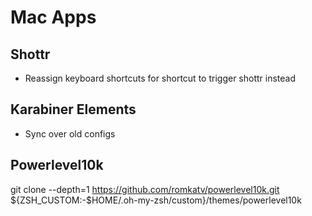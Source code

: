 # Mac Apps

## Shottr
- Reassign keyboard shortcuts for shortcut to trigger shottr instead

## Karabiner Elements
- Sync over old configs

## Powerlevel10k

git clone --depth=1 https://github.com/romkatv/powerlevel10k.git ${ZSH_CUSTOM:-$HOME/.oh-my-zsh/custom}/themes/powerlevel10k

